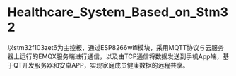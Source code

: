 # Healthcare_System_Based_on_Stm32
以stm32f103zet6为主控板，通过ESP8266wifi模块，采用MQTT协议与云服务器上运行的EMQX服务端进行通信，以及由TCP通信将数据发送到手机App端，基于QT开发服务器和安卓APP，实现家庭成员健康数据的远程共享。
